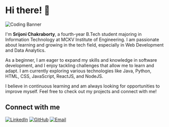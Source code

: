 # Hi there! 👋

![Coding Banner](https://i.pinimg.com/736x/5a/86/4c/5a864c4b7027008c01518716b783f0d6.jpg) 

I'm **Srijoni Chakraborty**, a fourth-year B.Tech student majoring in Information Technology at MCKV Institute of Engineering. I am passionate about learning and growing in the tech field, especially in Web Development and Data Analytics.

As a beginner, I am eager to expand my skills and knowledge in software development, and I enjoy tackling challenges that allow me to learn and adapt. I am currently exploring various technologies like Java, Python, HTML, CSS, JavaScript, ReactJS, and NodeJS.

I believe in continuous learning and am always looking for opportunities to improve myself. Feel free to check out my projects and connect with me!

## Connect with me

[![LinkedIn](https://img.shields.io/badge/-LinkedIn-blue?style=flat-square&logo=Linkedin&logoColor=white&link=https://www.linkedin.com/in/srijonichakraborty/)](https://www.linkedin.com/in/srijonichakraborty/)
[![GitHub](https://img.shields.io/badge/-GitHub-black?style=flat-square&logo=github&logoColor=white&link=https://github.com/srijonichakraborty)](https://github.com/srijonichakraborty)
[![Email](https://img.shields.io/badge/-Email-c14438?style=flat-square&logo=Gmail&logoColor=white&link=mailto:chakrabortysrijoni@gmail.com)](mailto:chakrabortysrijoni@gmail.com)
